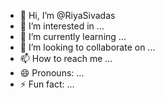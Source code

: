- 👋 Hi, I’m @RiyaSivadas
- 👀 I’m interested in ...
- 🌱 I’m currently learning ...
- 💞️ I’m looking to collaborate on ...
- 📫 How to reach me ...
- 😄 Pronouns: ...
- ⚡ Fun fact: ...

<!---
RiyaSivadas/RiyaSivadas is a ✨ special ✨ repository because its `README.md` (this file) appears on your GitHub profile.
You can click the Preview link to take a look at your changes.
--->
